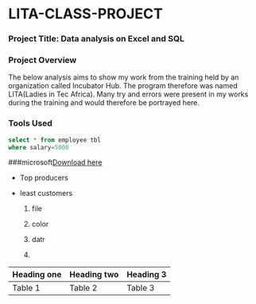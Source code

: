 # LITA-CLASS-PROJECT

### Project Title: Data analysis on Excel and SQL
### Project Overview

The below analysis aims to show my work from the training held by an organization called Incubator Hub. The program therefore was named LITA(Ladies in Tec Africa).
Many try and errors were present in my works during the training and would therefore be portrayed here.

### Tools Used


```sql
select * from employee tbl
where salary=5000
```
###microsoft[Download here](https://wwww.microsoft.com)

- Top producers
- least customers

  1. file
  2. color
  3. datr
 
  4. 
|Heading one|Heading two|Heading 3|
|-----------|-----------|---------|
|Table 1    |Table 2    |Table 3  |
